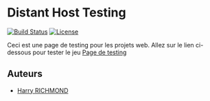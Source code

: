 # Distant Host Testing

[![Build Status](https://travis-ci.org/votre-utilisateur/votre-projet.svg?branch=master)](https://travis-ci.org/votre-utilisateur/votre-projet)
[![License](https://img.shields.io/badge/license-MIT-blue.svg)](https://opensource.org/licenses/MIT)

Ceci est une page de testing pour les projets web.
Allez sur le lien ci-dessous pour tester le jeu
[Page de testing](https://rogerbytes-softworks.github.io/DistantHostTesting/)

## Auteurs

- [Harry RICHMOND](https://github.com/RogerBytes)
